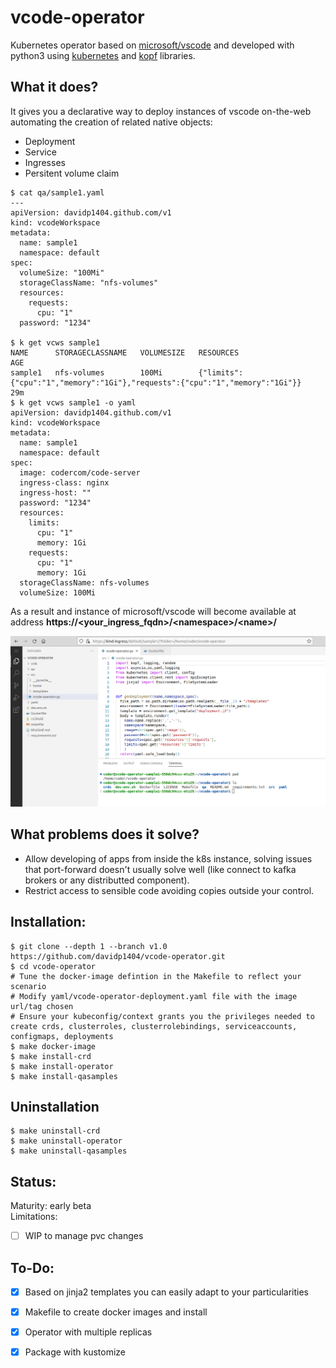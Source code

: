 # vcode-operator
Kubernetes  operator based on [microsoft/vscode](https://github.com/Microsoft/vscode) and developed with python3 using [kubernetes](https://github.com/kubernetes-client/python) and [kopf](https://kopf.readthedocs.io/en/stable/) libraries.     

## What it does?
It gives you a declarative way to deploy instances of vscode on-the-web automating the creation of related native objects:
- Deployment
- Service
- Ingresses
- Persitent volume claim
```
$ cat qa/sample1.yaml 
---
apiVersion: davidp1404.github.com/v1
kind: vcodeWorkspace
metadata:
  name: sample1
  namespace: default
spec:
  volumeSize: "100Mi"
  storageClassName: "nfs-volumes"
  resources:
    requests:
      cpu: "1"
  password: "1234"
 
$ k get vcws sample1 
NAME      STORAGECLASSNAME   VOLUMESIZE   RESOURCES                                                                     AGE
sample1   nfs-volumes        100Mi        {"limits":{"cpu":"1","memory":"1Gi"},"requests":{"cpu":"1","memory":"1Gi"}}   29m
$ k get vcws sample1 -o yaml
apiVersion: davidp1404.github.com/v1
kind: vcodeWorkspace
metadata:
  name: sample1
  namespace: default
spec:
  image: codercom/code-server
  ingress-class: nginx
  ingress-host: ""
  password: "1234"
  resources:
    limits:
      cpu: "1"
      memory: 1Gi
    requests:
      cpu: "1"
      memory: 1Gi
  storageClassName: nfs-volumes
  volumeSize: 100Mi

```

As a result and instance of microsoft/vscode will become available at address **https://<your_ingress_fqdn>/\<namespace>/\<name>/**

![Screenshot](/vscode-screenshot.png)
  
## What problems does it solve?
- Allow developing of apps from inside the k8s instance, solving issues that port-forward doesn't usually solve well (like connect to kafka brokers or any distributted component).
- Restrict access to sensible code avoiding copies outside your control.


## Installation:
```
$ git clone --depth 1 --branch v1.0 https://github.com/davidp1404/vcode-operator.git
$ cd vcode-operator
# Tune the docker-image defintion in the Makefile to reflect your scenario
# Modify yaml/vcode-operator-deployment.yaml file with the image url/tag chosen 
# Ensure your kubeconfig/context grants you the privileges needed to create crds, clusterroles, clusterrolebindings, serviceaccounts, configmaps, deployments
$ make docker-image
$ make install-crd
$ make install-operator
$ make install-qasamples
```

## Uninstallation
```
$ make uninstall-crd
$ make uninstall-operator
$ make uninstall-qasamples
```

## Status:
Maturity: early beta   
Limitations:
- [ ] WIP to manage pvc changes


## To-Do:
- [x] Based on jinja2 templates you can easily adapt to your particularities
- [x] Makefile to create docker images and install
- [x] Operator with multiple replicas 
- [x] Package with kustomize

